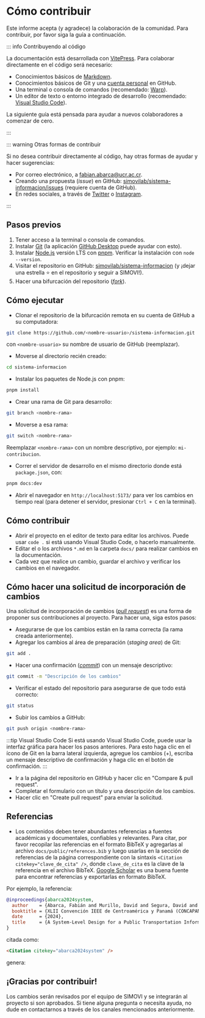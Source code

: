 # Cómo contribuir

Este informe acepta (y agradece) la colaboración de la comunidad. Para contribuir, por favor siga la guía a continuación.

::: info Contribuyendo al código

La documentación está desarrollada con [VitePress](https://vitepress.dev/). Para colaborar directamente en el código será necesario:

- Conocimientos básicos de [Markdown](https://www.markdownguide.org/).
- Conocimientos básicos de Git y una [cuenta personal](https://docs.github.com/es/get-started/start-your-journey/creating-an-account-on-github) en GitHub.
- Una terminal o consola de comandos (recomendado: [Warp](https://warp.dev/)).
- Un editor de texto o entorno integrado de desarrollo (recomendado: [Visual Studio Code](https://code.visualstudio.com/)).

La siguiente guía está pensada para ayudar a nuevos colaboradores a comenzar de cero.

:::

::: warning Otras formas de contribuir

Si no desea contribuir directamente al código, hay otras formas de ayudar y hacer sugerencias:

- Por correo electrónico, a [fabian.abarca@ucr.ac.cr](mailto:fabian.abarca@ucr.ac.cr).
- Creando una propuesta (_issue_) en GitHub: [simovilab/sistema-informacion/issues](https://github.com/simovilab/sistema-informacion/issues) (requiere cuenta de GitHub).
- En redes sociales, a través de [Twitter](https://twitter.com/fabianabarca) o [Instagram](https://www.instagram.com/ing.fabianabarca/).

:::

## Pasos previos

1. Tener acceso a la terminal o consola de comandos.
1. Instalar [Git](https://github.com/git-guides/install-git) (la aplicación [GitHub Desktop](https://desktop.github.com/download/) puede ayudar con esto).
1. Instalar [Node.js](https://nodejs.org/en/download) versión LTS con [pnpm](https://pnpm.io/). Verificar la instalación con `node --version`.
1. Visitar el repositorio en GitHub: [simovilab/sistema-informacion](https://github.com/simovilab/sistema-informacion) (y ¡dejar una estrella ⭐️ en el repositorio y seguir a SIMOVI!).
1. Hacer una bifurcación del repositorio ([_fork_](https://docs.github.com/es/pull-requests/collaborating-with-pull-requests/working-with-forks/fork-a-repo)).

## Cómo ejecutar

- Clonar el repositorio de la bifurcación remota en su cuenta de GitHub a su computadora:

```bash
git clone https://github.com/<nombre-usuario>/sistema-informacion.git
```

con `<nombre-usuario>` su nombre de usuario de GitHub (reemplazar).

- Moverse al directorio recién creado:

```bash
cd sistema-informacion
```

- Instalar los paquetes de Node.js con pnpm:

```bash
pnpm install
```

- Crear una rama de Git para desarrollo:

```bash
git branch <nombre-rama>
```

- Moverse a esa rama:

```bash
git switch <nombre-rama>
```

Reemplazar `<nombre-rama>` con un nombre descriptivo, por ejemplo: `mi-contribucion`.

- Correr el servidor de desarrollo en el mismo directorio donde está `package.json`, con:

```bash
pnpm docs:dev
```

- Abrir el navegador en `http://localhost:5173/` para ver los cambios en tiempo real (para detener el servidor, presionar `Ctrl + C` en la terminal).

## Cómo contribuir

- Abrir el proyecto en el editor de texto para editar los archivos. Puede usar `code .` si está usando Visual Studio Code, o hacerlo manualmente.
- Editar el o los archivos `*.md` en la carpeta `docs/` para realizar cambios en la documentación.
- Cada vez que realice un cambio, guardar el archivo y verificar los cambios en el navegador.

## Cómo hacer una solicitud de incorporación de cambios

Una solicitud de incorporación de cambios ([_pull request_](https://docs.github.com/es/pull-requests/collaborating-with-pull-requests/proposing-changes-to-your-work-with-pull-requests/about-pull-requests)) es una forma de proponer sus contribuciones al proyecto. Para hacer una, siga estos pasos:

- Asegurarse de que los cambios están en la rama correcta (la rama creada anteriormente).
- Agregar los cambios al área de preparación (_staging area_) de Git:

```bash
git add .
```

- Hacer una confirmación ([_commit_](https://docs.github.com/es/desktop/making-changes-in-a-branch/committing-and-reviewing-changes-to-your-project-in-github-desktop)) con un mensaje descriptivo:

```bash
git commit -m "Descripción de los cambios"
```

- Verificar el estado del repositorio para asegurarse de que todo está correcto:

```bash
git status
```

- Subir los cambios a GitHub:

```bash
git push origin <nombre-rama>
```

:::tip Visual Studio Code
Si está usando Visual Studio Code, puede usar la interfaz gráfica para hacer los pasos anteriores. Para esto haga clic en el ícono de Git en la barra lateral izquierda, agregue los cambios (+), escriba un mensaje descriptivo de confirmación y haga clic en el botón de confirmación.
:::

- Ir a la página del repositorio en GitHub y hacer clic en "Compare & pull request".
- Completar el formulario con un título y una descripción de los cambios.
- Hacer clic en "Create pull request" para enviar la solicitud.

## Referencias

- Los contenidos deben tener abundantes referencias a fuentes académicas y documentales, confiables y relevantes. Para citar, por favor recopilar las referencias en el formato BibTeX y agregarlas al archivo `docs/public/references.bib` y luego usarlas en la sección de referencias de la página correspondiente con la sintaxis `<Citation citekey="clave_de_cita" />`, donde `clave_de_cita` es la clave de la referencia en el archivo BibTeX. [Google Scholar](https://scholar.google.com/) es una buena fuente para encontrar referencias y exportarlas en formato BibTeX.

Por ejemplo, la referencia:

```bibtex
@inproceedings{abarca2024system,
  author    = {Abarca, Fabián and Murillo, David and Segura, David and Vargas, Josué and Cordero, Adrián and Murillo, Edson and Núñez, Gustavo and Coto, Marvin},
  booktitle = {XLII Convención IEEE de Centroamérica y Panamá (CONCAPAN)},
  date      = {2024},
  title     = {A System-Level Design for a Public Transportation Information System in Costa Rica}
}
```

citada como:

```html
<Citation citekey="abarca2024system" />
```

genera:

<Citation citekey="abarca2024system" />

## ¡Gracias por contribuir!

Los cambios serán revisados por el equipo de SIMOVI y se integrarán al proyecto si son aprobados. Si tiene alguna pregunta o necesita ayuda, no dude en contactarnos a través de los canales mencionados anteriormente.
